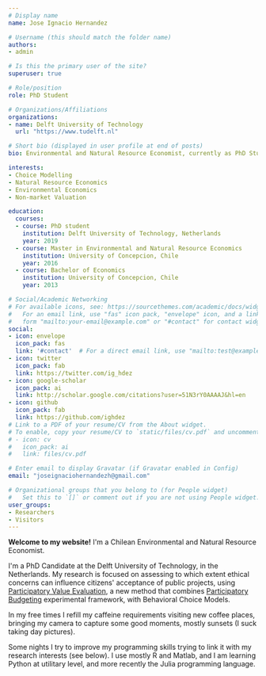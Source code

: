 ```yaml
---
# Display name
name: Jose Ignacio Hernandez

# Username (this should match the folder name)
authors:
- admin

# Is this the primary user of the site?
superuser: true

# Role/position
role: PhD Student

# Organizations/Affiliations
organizations:
- name: Delft University of Technology
  url: "https://www.tudelft.nl"

# Short bio (displayed in user profile at end of posts)
bio: Environmental and Natural Resource Economist, currently as PhD Student at TU Delft. My research interests are focused on choice modelling, applied econometrics and non-market valuation.

interests:
- Choice Modelling
- Natural Resource Economics
- Environmental Economics
- Non-market Valuation

education:
  courses:
  - course: PhD student
    institution: Delft University of Technology, Netherlands
    year: 2019
  - course: Master in Environmental and Natural Resource Economics
    institution: University of Concepcion, Chile
    year: 2016
  - course: Bachelor of Economics
    institution: University of Concepcion, Chile
    year: 2013

# Social/Academic Networking
# For available icons, see: https://sourcethemes.com/academic/docs/widgets/#icons
#   For an email link, use "fas" icon pack, "envelope" icon, and a link in the
#   form "mailto:your-email@example.com" or "#contact" for contact widget.
social:
- icon: envelope
  icon_pack: fas
  link: '#contact'  # For a direct email link, use "mailto:test@example.org".
- icon: twitter
  icon_pack: fab
  link: https://twitter.com/ig_hdez
- icon: google-scholar
  icon_pack: ai
  link: http://scholar.google.com/citations?user=51N3rY0AAAAJ&hl=en
- icon: github
  icon_pack: fab
  link: https://github.com/ighdez
# Link to a PDF of your resume/CV from the About widget.
# To enable, copy your resume/CV to `static/files/cv.pdf` and uncomment the lines below.  
# - icon: cv
#   icon_pack: ai
#   link: files/cv.pdf

# Enter email to display Gravatar (if Gravatar enabled in Config)
email: "joseignaciohernandezh@gmail.com"

# Organizational groups that you belong to (for People widget)
#   Set this to `[]` or comment out if you are not using People widget.  
user_groups:
- Researchers
- Visitors
---
```


**Welcome to my website!** I'm a Chilean Environmental and Natural Resource Economist.

I'm a PhD Candidate at the Delft University of Technology, in the Netherlands. My research is focused on assessing to which extent ethical concerns can influence citizens' acceptance of public projects, using [Participatory Value Evaluation](http://tudelft.nl/pwe), a new method that combines [Participatory Budgeting](http://pve.splicedgene.com/participatory-value-evaluation-transport-authority-amsterdam) experimental framework, with Behavioral Choice Models.

In my free times I refill my caffeine requirements visiting new coffee places, bringing my camera to capture some good moments, mostly sunsets (I suck taking day pictures).

Some nights I try to improve my programming skills trying to link it with my research interests (see below). I use mostly R and Matlab, and I am learning Python at utilitary level, and more recently the Julia programming language.
